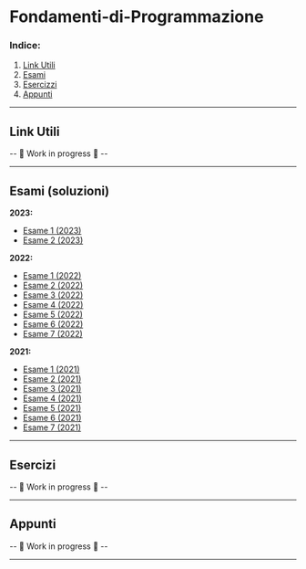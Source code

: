 # Fondamenti-di-Programmazione

### Indice:
1. [Link Utili](#link-utili)
2. [Esami](#esami-soluzioni)
3. [Esercizzi](#esercizzi)
4. [Appunti](#appunti)

---
## Link Utili
-- 🚧 Work in progress 🚧 --

---
## Esami (soluzioni)
**2023:**
- [Esame 1 (2023)](https://github.com/CS-Swap/Fondamenti-di-Programmazione/issues/1)
- [Esame 2 (2023)](https://github.com/CS-Swap/Fondamenti-di-Programmazione/issues/2)

**2022:**
- [Esame 1 (2022)](/Esami/2022/Esame%201%20(2022).md)
- [Esame 2 (2022)](/Esami/2022/Esame%202%20(2022).md)
- [Esame 3 (2022)](/Esami/2022/Esame%203%20(2022).md)
- [Esame 4 (2022)](/Esami/2022/Esame%204%20(2022).md)
- [Esame 5 (2022)](/Esami/2022/Esame%205%20(2022).md)
- [Esame 6 (2022)](/Esami/2022/Esame%206%20(2022).md)
- [Esame 7 (2022)](/Esami/2022/Esame%207%20(2022).md)

**2021:**
- [Esame 1 (2021)](/Esami/2021/Esame%201%20(2021).md)
- [Esame 2 (2021)](/Esami/2021/Esame%202%20(2021).md)
- [Esame 3 (2021)](/Esami/2021/Esame%203%20(2021).md)
- [Esame 4 (2021)](/Esami/2021/Esame%204%20(2021).md)
- [Esame 5 (2021)](/Esami/2021/Esame%205%20(2021).md)
- [Esame 6 (2021)](/Esami/2021/Esame%206%20(2021).md)
- [Esame 7 (2021)](/Esami/2021/Esame%207%20(2021).md)

---
## Esercizi
-- 🚧 Work in progress 🚧 --

---
## Appunti
-- 🚧 Work in progress 🚧 --

---
